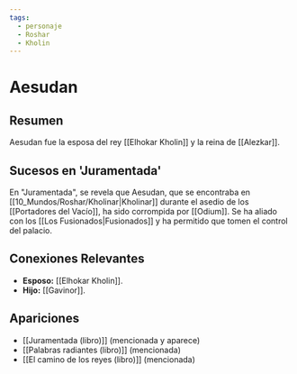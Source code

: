 ```yaml
---
tags:
  - personaje
  - Roshar
  - Kholin
---
```


# Aesudan

## Resumen
Aesudan fue la esposa del rey [[Elhokar Kholin]] y la reina de [[Alezkar]].

## Sucesos en 'Juramentada'
En "Juramentada", se revela que Aesudan, que se encontraba en [[10_Mundos/Roshar/Kholinar|Kholinar]] durante el asedio de los [[Portadores del Vacío]], ha sido corrompida por [[Odium]]. Se ha aliado con los [[Los Fusionados|Fusionados]] y ha permitido que tomen el control del palacio.

## Conexiones Relevantes
* **Esposo:** [[Elhokar Kholin]].
* **Hijo:** [[Gavinor]].

## Apariciones
* [[Juramentada (libro)]] (mencionada y aparece)
* [[Palabras radiantes (libro)]] (mencionada)
* [[El camino de los reyes (libro)]] (mencionada)
